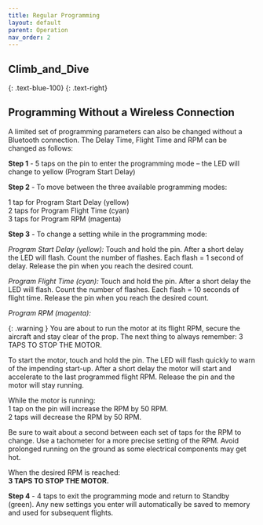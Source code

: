 ```yaml
---
title: Regular Programming
layout: default
parent: Operation
nav_order: 2
---
```


## **Climb_and_Dive** ##
{: .text-blue-100}
{: .text-right}

## Programming Without a Wireless Connection ##

A limited set of programming parameters can also be changed without a Bluetooth connection.  The Delay Time, Flight Time and RPM can be changed as follows:

**Step 1** - 5 taps on the pin to enter the programming mode – the LED will change to yellow (Program Start Delay)

**Step 2** - To move between the three available programming modes:<br>

1 tap for Program Start Delay (yellow)<br>
2 taps for Program Flight Time (cyan)<br>
3 taps for Program RPM (magenta)<br>



**Step 3** - To change a setting while in the programming mode:

*Program Start Delay (yellow):*  Touch and hold the pin.  After a short delay the LED will flash.  Count the number of flashes.  Each flash = 1 second of delay.  Release the pin when you reach the desired count.

*Program Flight Time (cyan):*  Touch and hold the pin.  After a short delay the LED will flash.  Count the number of flashes.  Each flash = 10 seconds of flight time.  Release the pin when you reach the desired count.

*Program RPM (magenta):*

{: .warning }
You are about to run the motor at its flight RPM, secure the aircraft and stay clear of the prop.  The next thing to always remember: 3 TAPS TO STOP THE MOTOR.

To start the motor, touch and hold the pin.  The LED will flash quickly to warn of the impending start-up.  After a short delay the motor will start and accelerate to the last programmed flight RPM.  Release the pin and the motor will stay running.

While the motor is running:<br>
1 tap on the pin will increase the RPM by 50 RPM.<br>
2 taps will decrease the RPM by 50 RPM.<br>  

Be sure to wait about a second between each set of taps for the RPM to change. Use a tachometer for a more precise setting of the RPM.  Avoid prolonged running on the ground as some electrical components may get hot.

When the desired RPM is reached:<br>
**3 TAPS TO STOP THE MOTOR.**<br>

**Step 4** - 4 taps to exit the programming mode and return to Standby (green).  Any new settings you enter will automatically be saved to memory and used for subsequent flights.
